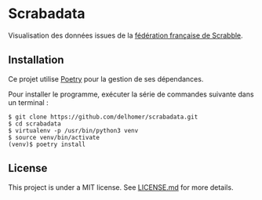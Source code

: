 # Scrabadata

Visualisation des données issues de la [fédération française de Scrabble](https://www.ffsc.fr/).

## Installation

Ce projet utilise [Poetry](https://poetry.eustace.io/) pour la gestion de ses
dépendances.

Pour installer le programme, exécuter la série de commandes suivante dans un
terminal :

```
$ git clone https://github.com/delhomer/scrabadata.git
$ cd scrabadata
$ virtualenv -p /usr/bin/python3 venv
$ source venv/bin/activate
(venv)$ poetry install
```

## License

This project is under a MIT license. See [LICENSE.md](./LICENSE.md) for more details.
